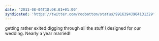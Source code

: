 ```yaml
---
date: '2011-08-04T18:08:01+01:00'
syndicated: 'https://twitter.com/roobottom/status/99163943964131329'
---
```

getting rather exited digging through all the stuff I designed for our wedding. Nearly a year married!
